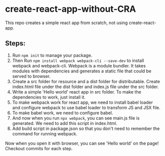 # create-react-app-without-CRA
This repo creates a simple react app from scratch, not using create-react-app.

## Steps:
1. Run `npm init` to manage your package.
1. Then Run `npm install webpack webpack-cli --save-dev` to install webpack and webpack-cli.
    Webpack is a module bundler. It takes modules with dependencies and generates a static file that could be served to browser.
1. Create a src folder for resource and a dist folder for distributable. Create index.html file under the dist folder and index.js file under the src folder.
1. Write a simple 'Hello world' react app in src folder. To make the dependencies to work, just install it.
1. To make webpack work for react app, we need to install babel loader and configure webpack to use babel loader to transform JS and JSX file.
1. To make babel work, we need to configure babel.
1. And now when you run `npx webpack`, you can see main.js file is generated. We need to add this script in index.html.
1. Add build script in package.json so that you don't need to remember the command for running webpack.

Now when you open it with browser, you can see 'Hello world' on the page! Checkout commits for each step.